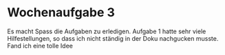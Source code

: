 # Wochenaufgabe 3
Es macht Spass die Aufgaben zu erledigen. Aufgabe 1 hatte sehr viele Hilfestellungen, so dass ich nicht ständig in der Doku nachgucken musste. Fand ich eine tolle Idee
